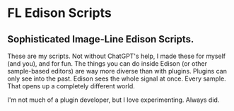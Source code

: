 # FL Edison Scripts
## Sophisticated Image-Line Edison Scripts.
These are my scripts. Not without ChatGPT's help, I made these for myself (and you), and for fun. The things you can do inside Edison (or other sample-based editors) are way more diverse than with plugins. Plugins can only see into the past. Edison sees the whole signal at once. Every sample. That opens up a completely different world.

I'm not much of a plugin developer, but I love experimenting. Always did.
